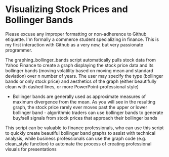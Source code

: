 # Visualizing Stock Prices and Bollinger Bands

Please excuse any improper formatting or non-adherence to Github etiquette. I'm formally a commerce student specializing in finance. This is my first interaction with Github as a very new, but very passionate programmer.

The graphing_bollinger_bands script automatically pulls stock data from Yahoo Finance to create 
a graph displaying the stock price data and its bollinger bands (moving volatility based on moving 
mean and standard deviation) over n number of years. The user may specify the type (bollinger bands
or only stock price) and aesthetics of the graph (either beautifully clean with dashed lines, or 
more PowerPoint-professional style)
* Bollinger bands are generally used as approximate measures of maximum divergence from the mean.
As you will see in the resulting graph, the stock price rarely ever moves past the upper or lower
bollinger band - algorithmic traders can use bollinger bands to generate buy/sell signals from
stock prices that approach their bollinger bands

This script can be valuable to finance professionals, who can use this script to quickly create 
beautiful bollinger band graphs to assist with technical analysis, while business professionals 
can use the graph code (e.g. clean_style function) to automate the process of creating professional
visuals for presentations
